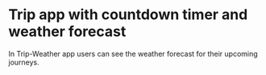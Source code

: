 # Trip app with countdown timer and weather forecast

In Trip-Weather app users can see the weather forecast for their upcoming journeys.
